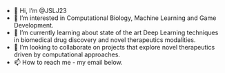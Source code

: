 - 👋 Hi, I’m @JSLJ23
- 👀 I’m interested in Computational Biology, Machine Learning and Game Development.
- 🌱 I’m currently learning about state of the art Deep Learning techniques in biomedical drug discovery and novel therapeutics modalities.
- 💞️ I’m looking to collaborate on projects that explore novel therapeutics driven by computational approaches.
- 📫 How to reach me - my email below.

<!---
JSLJ23/JSLJ23 is a ✨ special ✨ repository because its `README.md` (this file) appears on your GitHub profile.
You can click the Preview link to take a look at your changes.
--->
